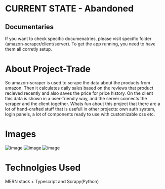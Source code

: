 # CURRENT STATE - Abandoned

## Documentaries
If you want to check specific documenatries, please visit specific folder (amazon-scraper/client/server). To get the app running, you need to have them all corretly setup.

# About Project-Trade
So amazon-scraper is used to scrape the data about the products from amazon. Then it calculates daily sales based on the reviews that product recieved recently and also saves the price for price history. On the client this data is shown in a user-friendly way, and the server connects the scraper and the client together. Whats fun about this project that there are a lot of hand-crafted stuff that is usefull in other projects: own auth system, login panels, a lot of components ready to use with customizable css etc.

# Images
![image](https://github.com/Highlighted-dev/Project-Trade/assets/44095998/424084db-ce5f-4ac9-a776-70e2b659f19c)
![image](https://github.com/Highlighted-dev/Project-Trade/assets/44095998/5a4eeae9-907b-4e87-8859-260a170d477e)
![image](https://github.com/Highlighted-dev/Project-Trade/assets/44095998/5d11c529-2e3f-4873-933e-bf236bbfa350)


# Technolgies Used
MERN stack + Typescript and Scrapy(Python)
